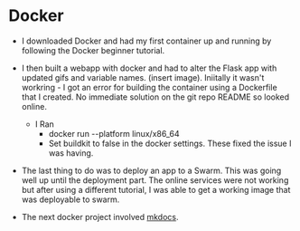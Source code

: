 # Docker

- I downloaded Docker and had my first container up and running by following the Docker beginner tutorial. 
- I then built a webapp with docker and had to alter the Flask app with updated gifs and variable names. (insert image). Iniitally it wasn't workring - I got an error for building the container using a Dockerfile that I created. No immediate solution on the git repo README so looked online.
    - I Ran
        - docker run --platform linux/x86_64
        - Set buildkit to false in the docker settings.
These fixed the issue I was having.

- The last thing to do was to deploy an app to a Swarm. This was going well up until the deployment part. The online services were not working but after using a different tutorial, I was able to get a working image that was deployable to swarm. 

- The next docker project involved [mkdocs](mkdocs-page).
